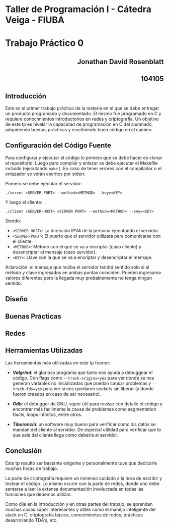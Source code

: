 # Taller de Programación I - Cátedra Veiga - FIUBA
# Trabajo Práctico 0 

<h2 align="right">Jonathan David Rosenblatt</h2>
<h2 align="right">104105</h2>

## Introducción

Este es el primer trabajo práctico de la materia en el que se debe entregar un producto programado y documentado. El mismo fue programado en C y requiere conocimientos introductorios en redes y criptografía. Un objetivo de este tp es nivelar la capacidad de programación en C del alumnado, adquiriendo buenas prácticas y escribiendo buen código en el camino.

## Configuración del Código Fuente

Para configurar y ejecutar el código lo primero que se debe hacer es clonar el repositorio. Luego para compilar y enlazar se debe ejecutar el Makefile incluido (ejecutando ```make``` ). En caso de tener errores con el compilador o el enlazador se verán escritos por stderr.

Primero se debe ejecutar el servidor:

```
./server <SERVER-PORT> --method=<METHOD> --key=<KEY>
```

Y luego el cliente:

```
./client <SERVER-HOST> <SERVER-PORT> --method=<METHOD> --key=<KEY>
```

Siendo:

- ```<SERVER_HOST>```: La dirección IPV4 de la persona ejecutando el servidor.
- ```<SERVER-PORT>```: El puerto que el servidor utilizará para comunicarse con el cliente.
- ```<METHOD>```: Método con el que se va a encriptar (caso cliente) y desencriptar el mensaje (caso servidor).
- ```<KEY>```: Llave con la que se va a encriptar y desencriptar el mensaje. 

Aclaración: el mensaje que reciba el servidor tendrá sentido solo si el método y clave ingresados en ambas puntas coinciden. Pueden ingresarse valores diferentes pero la llegada muy probablemente no tenga ningún sentido.

## Diseño

## Buenas Prácticas

## Redes

## Herramientas Utilizadas

Las herramientas más utilizadas en este tp fueron:

- ***Valgrind***: el glorioso programa que tanto nos ayuda a debuggear el código. Con flags como ```--track-origins=yes``` para ver donde se nos generan variables no inicializadas que puedan causar problemas y ```--track-fds=yes``` para ver si nos quedaron sockets sin liberar (y donde fueron creados en caso de ser necesario). 

- ***Gdb***: el debugger de GNU, súper útil para revisar con detalle el código y encontrar más facilmente la causa de problemas como segmentation faults, loops infinitos, entre otros.

- ***Tiburoncín***: un software muy bueno para verificar como los datos se mandan del cliente al servidor. De especial utilidad para verificar que lo que sale del cliente llega como debería al servidor.

## Conclusión

Este tp resultó ser bastante exigente y personalmente tuve que dedicarle muchas horas de trabajo.

La parte de criptografía requiere un inmenso cuidado a la hora de escribir y testear el código. Lo mismo ocurre con la parte de redes, donde uno debe sentarse a leer la extensa documentación involucrada en todas las funciones que debemos utilizar.

Como dije en la introducción y en otras partes del trabajo, se aprenden muchas cosas súper interesantes y útiles como el manejo inteligente del stack en C, criptografía básica, conocimientos de redes, prácticas desarrollando TDA's, etc.
